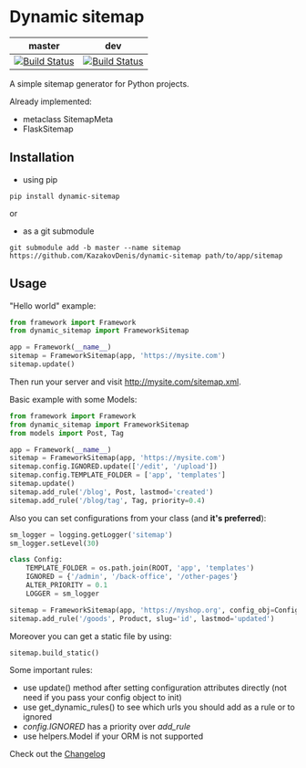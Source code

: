 # Dynamic sitemap
| master | dev |
| :---: | :---: |  
| [![Build Status](https://travis-ci.com/KazakovDenis/dynamic-sitemap.svg?branch=master)](https://travis-ci.com/KazakovDenis/dynamic-sitemap) | [![Build Status](https://travis-ci.com/KazakovDenis/dynamic-sitemap.svg?branch=dev)](https://travis-ci.com/KazakovDenis/dynamic-sitemap) |  

A simple sitemap generator for Python projects.

Already implemented:
- metaclass SitemapMeta
- FlaskSitemap

## Installation
- using pip  
```shell script
pip install dynamic-sitemap
```
or
- as a git submodule
```shell script
git submodule add -b master --name sitemap https://github.com/KazakovDenis/dynamic-sitemap path/to/app/sitemap
```
  
  
## Usage
"Hello world" example:
```python
from framework import Framework
from dynamic_sitemap import FrameworkSitemap

app = Framework(__name__)
sitemap = FrameworkSitemap(app, 'https://mysite.com')
sitemap.update()
```
Then run your server and visit http://mysite.com/sitemap.xml.  

Basic example with some Models:
```python
from framework import Framework
from dynamic_sitemap import FrameworkSitemap
from models import Post, Tag

app = Framework(__name__)
sitemap = FrameworkSitemap(app, 'https://mysite.com')
sitemap.config.IGNORED.update(['/edit', '/upload'])
sitemap.config.TEMPLATE_FOLDER = ['app', 'templates']
sitemap.update()
sitemap.add_rule('/blog', Post, lastmod='created')
sitemap.add_rule('/blog/tag', Tag, priority=0.4)
```

Also you can set configurations from your class (and __it's preferred__):
```python
sm_logger = logging.getLogger('sitemap')
sm_logger.setLevel(30)

class Config:
    TEMPLATE_FOLDER = os.path.join(ROOT, 'app', 'templates')
    IGNORED = {'/admin', '/back-office', '/other-pages'}
    ALTER_PRIORITY = 0.1
    LOGGER = sm_logger

sitemap = FrameworkSitemap(app, 'https://myshop.org', config_obj=Config)
sitemap.add_rule('/goods', Product, slug='id', lastmod='updated')
```
Moreover you can get a static file by using:
```python
sitemap.build_static()
```

Some important rules:  
- use update() method after setting configuration attributes directly (not need if you pass your config object to init)
- use get_dynamic_rules() to see which urls you should add as a rule or to ignored
- *config.IGNORED* has a priority over *add_rule*
- use helpers.Model if your ORM is not supported

Check out the [Changelog](https://github.com/KazakovDenis/dynamic-sitemap/blob/master/CHANGELOG.md)